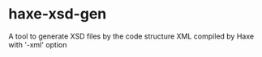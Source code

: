 haxe-xsd-gen
============

A tool to generate XSD files by the code structure XML compiled by Haxe with '-xml' option
